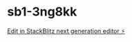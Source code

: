 # sb1-3ng8kk

[Edit in StackBlitz next generation editor ⚡️](https://stackblitz.com/~/github.com/T4R10-Records/sb1-3ng8kk)